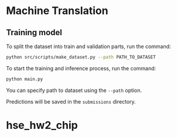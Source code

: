 # Machine Translation

## Training model

To split the dataset into train and validation parts, run the command:

```bash
python src/scripts/make_dataset.py --path PATH_TO_DATASET
```

To start the training and inference process, run the command:

```bash
python main.py
```

You can specify path to dataset using the `--path` option.

<!-- ## Inference pre-trained model

To inference the pre-trained model, download the weights with the command:

```bash
pip install gdown
python src/scripts/download_model.py
```

Start the inference process via the command:

```bash
python inference.py
```

You can specify the path to the dataset using the `--path` option.  -->

Predictions will
be saved in the `submissions` directory.
# hse_hw2_chip

